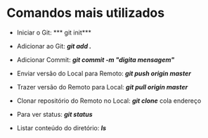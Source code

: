 # Comandos mais utilizados



- Iniciar o Git: *** git init***

- Adicionar ao Git:  ***git add .***

- Adicionar Commit:  ***git commit -m "digita mensagem"***

- Enviar versão do Local para Remoto: ***git push origin master***

- Trazer versão do Remoto para Local: ***git pull origin master***

- Clonar repositório do Remoto no Local: ***git clone*** cola endereço

- Para ver status: ***git status***

- Listar conteúdo do diretório: ***ls***

  

